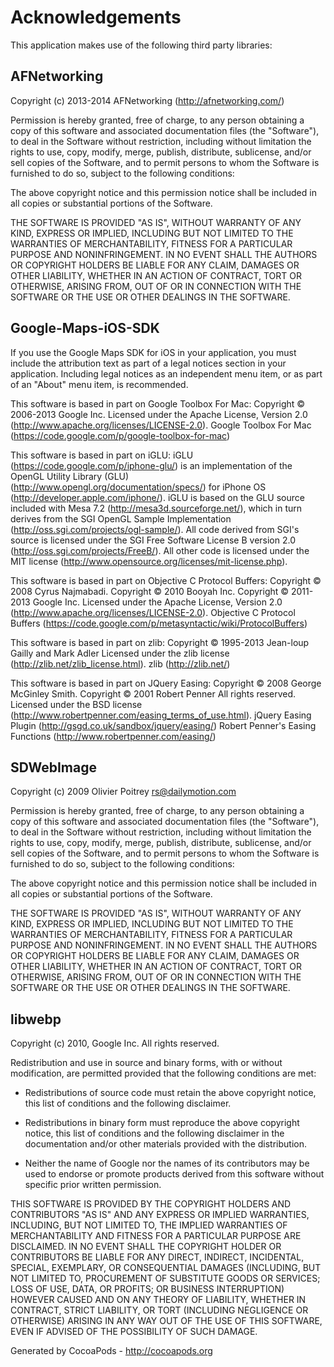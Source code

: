 # Acknowledgements
This application makes use of the following third party libraries:

## AFNetworking

Copyright (c) 2013-2014 AFNetworking (http://afnetworking.com/)

Permission is hereby granted, free of charge, to any person obtaining a copy
of this software and associated documentation files (the "Software"), to deal
in the Software without restriction, including without limitation the rights
to use, copy, modify, merge, publish, distribute, sublicense, and/or sell
copies of the Software, and to permit persons to whom the Software is
furnished to do so, subject to the following conditions:

The above copyright notice and this permission notice shall be included in
all copies or substantial portions of the Software.

THE SOFTWARE IS PROVIDED "AS IS", WITHOUT WARRANTY OF ANY KIND, EXPRESS OR
IMPLIED, INCLUDING BUT NOT LIMITED TO THE WARRANTIES OF MERCHANTABILITY,
FITNESS FOR A PARTICULAR PURPOSE AND NONINFRINGEMENT. IN NO EVENT SHALL THE
AUTHORS OR COPYRIGHT HOLDERS BE LIABLE FOR ANY CLAIM, DAMAGES OR OTHER
LIABILITY, WHETHER IN AN ACTION OF CONTRACT, TORT OR OTHERWISE, ARISING FROM,
OUT OF OR IN CONNECTION WITH THE SOFTWARE OR THE USE OR OTHER DEALINGS IN
THE SOFTWARE.


## Google-Maps-iOS-SDK

If you use the Google Maps SDK for iOS in your application, you must 
 include the attribution text as part of a legal notices section in your
 application. Including legal notices as an independent menu item, or as
 part of an "About" menu item, is recommended.
 
 
 This software is based in part on Google Toolbox For Mac:
 Copyright © 2006-2013 Google Inc.
 Licensed under the Apache License, Version 2.0 (http://www.apache.org/licenses/LICENSE-2.0).
 Google Toolbox For Mac (https://code.google.com/p/google-toolbox-for-mac)
 
 This software is based in part on iGLU:
 iGLU (https://code.google.com/p/iphone-glu/) is an implementation of the OpenGL Utility Library (GLU) (http://www.opengl.org/documentation/specs/) for iPhone OS (http://developer.apple.com/iphone/). iGLU is based on the GLU source included with Mesa 7.2 (http://mesa3d.sourceforge.net/), which in turn derives from the SGI OpenGL Sample Implementation (http://oss.sgi.com/projects/ogl-sample/). All code derived from SGI's source is licensed under the SGI Free Software License B version 2.0 (http://oss.sgi.com/projects/FreeB/). All other code is licensed under the MIT license (http://www.opensource.org/licenses/mit-license.php).
 
 This software is based in part on Objective C Protocol Buffers:
 Copyright © 2008 Cyrus Najmabadi.
 Copyright © 2010 Booyah Inc.
 Copyright © 2011-2013 Google Inc.
 Licensed under the Apache License, Version 2.0 (http://www.apache.org/licenses/LICENSE-2.0).
 Objective C Protocol Buffers (https://code.google.com/p/metasyntactic/wiki/ProtocolBuffers)
 
 This software is based in part on zlib:
 Copyright © 1995-2013 Jean-loup Gailly and Mark Adler
 Licensed under the zlib license (http://zlib.net/zlib_license.html).
 zlib (http://zlib.net/)
 
 This software is based in part on JQuery Easing:
 Copyright © 2008 George McGinley Smith.
 Copyright © 2001 Robert Penner All rights reserved.
 Licensed under the BSD license (http://www.robertpenner.com/easing_terms_of_use.html).
 jQuery Easing Plugin (http://gsgd.co.uk/sandbox/jquery/easing/)
 Robert Penner's Easing Functions (http://www.robertpenner.com/easing/)


## SDWebImage

Copyright (c) 2009 Olivier Poitrey <rs@dailymotion.com>
 
Permission is hereby granted, free of charge, to any person obtaining a copy
of this software and associated documentation files (the "Software"), to deal
in the Software without restriction, including without limitation the rights
to use, copy, modify, merge, publish, distribute, sublicense, and/or sell
copies of the Software, and to permit persons to whom the Software is furnished
to do so, subject to the following conditions:
 
The above copyright notice and this permission notice shall be included in all
copies or substantial portions of the Software.
 
THE SOFTWARE IS PROVIDED "AS IS", WITHOUT WARRANTY OF ANY KIND, EXPRESS OR
IMPLIED, INCLUDING BUT NOT LIMITED TO THE WARRANTIES OF MERCHANTABILITY,
FITNESS FOR A PARTICULAR PURPOSE AND NONINFRINGEMENT. IN NO EVENT SHALL THE
AUTHORS OR COPYRIGHT HOLDERS BE LIABLE FOR ANY CLAIM, DAMAGES OR OTHER
LIABILITY, WHETHER IN AN ACTION OF CONTRACT, TORT OR OTHERWISE, ARISING FROM,
OUT OF OR IN CONNECTION WITH THE SOFTWARE OR THE USE OR OTHER DEALINGS IN
THE SOFTWARE.



## libwebp

Copyright (c) 2010, Google Inc. All rights reserved.

Redistribution and use in source and binary forms, with or without
modification, are permitted provided that the following conditions are
met:

  * Redistributions of source code must retain the above copyright
    notice, this list of conditions and the following disclaimer.

  * Redistributions in binary form must reproduce the above copyright
    notice, this list of conditions and the following disclaimer in
    the documentation and/or other materials provided with the
    distribution.

  * Neither the name of Google nor the names of its contributors may
    be used to endorse or promote products derived from this software
    without specific prior written permission.

THIS SOFTWARE IS PROVIDED BY THE COPYRIGHT HOLDERS AND CONTRIBUTORS
"AS IS" AND ANY EXPRESS OR IMPLIED WARRANTIES, INCLUDING, BUT NOT
LIMITED TO, THE IMPLIED WARRANTIES OF MERCHANTABILITY AND FITNESS FOR
A PARTICULAR PURPOSE ARE DISCLAIMED. IN NO EVENT SHALL THE COPYRIGHT
HOLDER OR CONTRIBUTORS BE LIABLE FOR ANY DIRECT, INDIRECT, INCIDENTAL,
SPECIAL, EXEMPLARY, OR CONSEQUENTIAL DAMAGES (INCLUDING, BUT NOT
LIMITED TO, PROCUREMENT OF SUBSTITUTE GOODS OR SERVICES; LOSS OF USE,
DATA, OR PROFITS; OR BUSINESS INTERRUPTION) HOWEVER CAUSED AND ON ANY
THEORY OF LIABILITY, WHETHER IN CONTRACT, STRICT LIABILITY, OR TORT
(INCLUDING NEGLIGENCE OR OTHERWISE) ARISING IN ANY WAY OUT OF THE USE
OF THIS SOFTWARE, EVEN IF ADVISED OF THE POSSIBILITY OF SUCH DAMAGE.


Generated by CocoaPods - http://cocoapods.org
